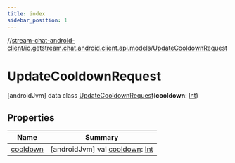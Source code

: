 ```yaml
---
title: index
sidebar_position: 1
---
```

//[stream-chat-android-client](../../../index.md)/[io.getstream.chat.android.client.api.models](../index.md)/[UpdateCooldownRequest](index.md)



# UpdateCooldownRequest  
 [androidJvm] data class [UpdateCooldownRequest](index.md)(**cooldown**: [Int](https://kotlinlang.org/api/latest/jvm/stdlib/kotlin/-int/index.html))   


## Properties  
  
|  Name |  Summary | 
|---|---|
| <a name="io.getstream.chat.android.client.api.models/UpdateCooldownRequest/cooldown/#/PointingToDeclaration/"></a>[cooldown](cooldown.md)| <a name="io.getstream.chat.android.client.api.models/UpdateCooldownRequest/cooldown/#/PointingToDeclaration/"></a> [androidJvm] val [cooldown](cooldown.md): [Int](https://kotlinlang.org/api/latest/jvm/stdlib/kotlin/-int/index.html)   <br/>|

